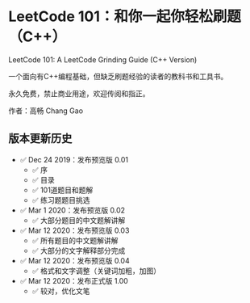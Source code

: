 # LeetCode 101：和你一起你轻松刷题（C++）

LeetCode 101: A LeetCode Grinding Guide (C++ Version)

一个面向有C++编程基础，但缺乏刷题经验的读者的教科书和工具书。

永久免费，禁止商业用途，欢迎传阅和指正。

作者：高畅 Chang Gao

## 版本更新历史
* :white_check_mark: Dec 24 2019：发布预览版 0.01
  * :white_check_mark: 序
  * :white_check_mark: 目录
  * :white_check_mark: 101道题目和题解
  * :white_check_mark: 练习题题目挑选
* :white_check_mark: Mar 1 2020：发布预览版 0.02
  * :white_check_mark: 大部分题目的中文题解讲解
* :white_check_mark: Mar 12 2020：发布预览版 0.03
  * :white_check_mark: 所有题目的中文题解讲解
  * :white_check_mark: 大部分的文字解释部分完成
* :white_check_mark: Mar 12 2020：发布预览版 0.04
  * :white_check_mark: 格式和文字调整（关键词加粗，加图）
* :white_check_mark: Mar 12 2020：发布正式版 1.00
  * :white_check_mark: 较对，优化文笔
